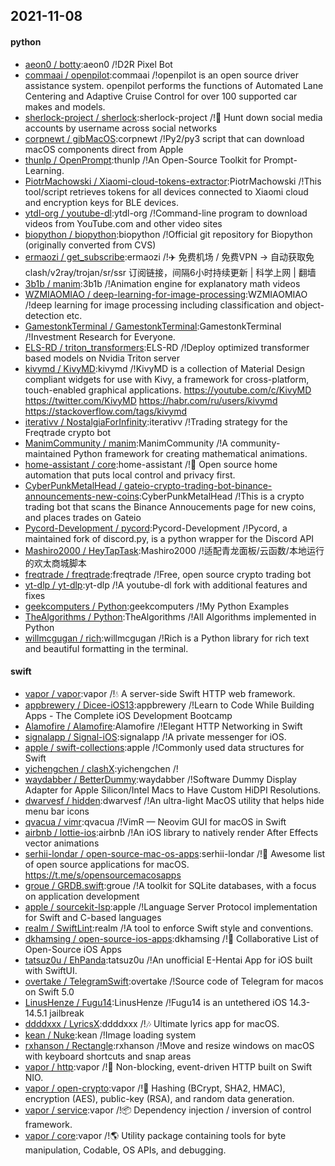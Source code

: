 ## 2021-11-08

#### python
* [aeon0 / botty](https://github.com/aeon0/botty):aeon0 /!D2R Pixel Bot
* [commaai / openpilot](https://github.com/commaai/openpilot):commaai /!openpilot is an open source driver assistance system. openpilot performs the functions of Automated Lane Centering and Adaptive Cruise Control for over 100 supported car makes and models.
* [sherlock-project / sherlock](https://github.com/sherlock-project/sherlock):sherlock-project /!🔎 Hunt down social media accounts by username across social networks
* [corpnewt / gibMacOS](https://github.com/corpnewt/gibMacOS):corpnewt /!Py2/py3 script that can download macOS components direct from Apple
* [thunlp / OpenPrompt](https://github.com/thunlp/OpenPrompt):thunlp /!An Open-Source Toolkit for Prompt-Learning.
* [PiotrMachowski / Xiaomi-cloud-tokens-extractor](https://github.com/PiotrMachowski/Xiaomi-cloud-tokens-extractor):PiotrMachowski /!This tool/script retrieves tokens for all devices connected to Xiaomi cloud and encryption keys for BLE devices.
* [ytdl-org / youtube-dl](https://github.com/ytdl-org/youtube-dl):ytdl-org /!Command-line program to download videos from YouTube.com and other video sites
* [biopython / biopython](https://github.com/biopython/biopython):biopython /!Official git repository for Biopython (originally converted from CVS)
* [ermaozi / get_subscribe](https://github.com/ermaozi/get_subscribe):ermaozi /!✈️ 免费机场 / 免费VPN -> 自动获取免 clash/v2ray/trojan/sr/ssr 订阅链接，间隔6小时持续更新 | 科学上网 | 翻墙
* [3b1b / manim](https://github.com/3b1b/manim):3b1b /!Animation engine for explanatory math videos
* [WZMIAOMIAO / deep-learning-for-image-processing](https://github.com/WZMIAOMIAO/deep-learning-for-image-processing):WZMIAOMIAO /!deep learning for image processing including classification and object-detection etc.
* [GamestonkTerminal / GamestonkTerminal](https://github.com/GamestonkTerminal/GamestonkTerminal):GamestonkTerminal /!Investment Research for Everyone.
* [ELS-RD / triton_transformers](https://github.com/ELS-RD/triton_transformers):ELS-RD /!Deploy optimized transformer based models on Nvidia Triton server
* [kivymd / KivyMD](https://github.com/kivymd/KivyMD):kivymd /!KivyMD is a collection of Material Design compliant widgets for use with Kivy, a framework for cross-platform, touch-enabled graphical applications. https://youtube.com/c/KivyMD https://twitter.com/KivyMD https://habr.com/ru/users/kivymd https://stackoverflow.com/tags/kivymd
* [iterativv / NostalgiaForInfinity](https://github.com/iterativv/NostalgiaForInfinity):iterativv /!Trading strategy for the Freqtrade crypto bot
* [ManimCommunity / manim](https://github.com/ManimCommunity/manim):ManimCommunity /!A community-maintained Python framework for creating mathematical animations.
* [home-assistant / core](https://github.com/home-assistant/core):home-assistant /!🏡 Open source home automation that puts local control and privacy first.
* [CyberPunkMetalHead / gateio-crypto-trading-bot-binance-announcements-new-coins](https://github.com/CyberPunkMetalHead/gateio-crypto-trading-bot-binance-announcements-new-coins):CyberPunkMetalHead /!This is a crypto trading bot that scans the Binance Annoucements page for new coins, and places trades on Gateio
* [Pycord-Development / pycord](https://github.com/Pycord-Development/pycord):Pycord-Development /!Pycord, a maintained fork of discord.py, is a python wrapper for the Discord API
* [Mashiro2000 / HeyTapTask](https://github.com/Mashiro2000/HeyTapTask):Mashiro2000 /!适配青龙面板/云函数/本地运行的欢太商城脚本
* [freqtrade / freqtrade](https://github.com/freqtrade/freqtrade):freqtrade /!Free, open source crypto trading bot
* [yt-dlp / yt-dlp](https://github.com/yt-dlp/yt-dlp):yt-dlp /!A youtube-dl fork with additional features and fixes
* [geekcomputers / Python](https://github.com/geekcomputers/Python):geekcomputers /!My Python Examples
* [TheAlgorithms / Python](https://github.com/TheAlgorithms/Python):TheAlgorithms /!All Algorithms implemented in Python
* [willmcgugan / rich](https://github.com/willmcgugan/rich):willmcgugan /!Rich is a Python library for rich text and beautiful formatting in the terminal.

#### swift
* [vapor / vapor](https://github.com/vapor/vapor):vapor /!💧 A server-side Swift HTTP web framework.
* [appbrewery / Dicee-iOS13](https://github.com/appbrewery/Dicee-iOS13):appbrewery /!Learn to Code While Building Apps - The Complete iOS Development Bootcamp
* [Alamofire / Alamofire](https://github.com/Alamofire/Alamofire):Alamofire /!Elegant HTTP Networking in Swift
* [signalapp / Signal-iOS](https://github.com/signalapp/Signal-iOS):signalapp /!A private messenger for iOS.
* [apple / swift-collections](https://github.com/apple/swift-collections):apple /!Commonly used data structures for Swift
* [yichengchen / clashX](https://github.com/yichengchen/clashX):yichengchen /!
* [waydabber / BetterDummy](https://github.com/waydabber/BetterDummy):waydabber /!Software Dummy Display Adapter for Apple Silicon/Intel Macs to Have Custom HiDPI Resolutions.
* [dwarvesf / hidden](https://github.com/dwarvesf/hidden):dwarvesf /!An ultra-light MacOS utility that helps hide menu bar icons
* [qvacua / vimr](https://github.com/qvacua/vimr):qvacua /!VimR — Neovim GUI for macOS in Swift
* [airbnb / lottie-ios](https://github.com/airbnb/lottie-ios):airbnb /!An iOS library to natively render After Effects vector animations
* [serhii-londar / open-source-mac-os-apps](https://github.com/serhii-londar/open-source-mac-os-apps):serhii-londar /!🚀 Awesome list of open source applications for macOS. https://t.me/s/opensourcemacosapps
* [groue / GRDB.swift](https://github.com/groue/GRDB.swift):groue /!A toolkit for SQLite databases, with a focus on application development
* [apple / sourcekit-lsp](https://github.com/apple/sourcekit-lsp):apple /!Language Server Protocol implementation for Swift and C-based languages
* [realm / SwiftLint](https://github.com/realm/SwiftLint):realm /!A tool to enforce Swift style and conventions.
* [dkhamsing / open-source-ios-apps](https://github.com/dkhamsing/open-source-ios-apps):dkhamsing /!📱 Collaborative List of Open-Source iOS Apps
* [tatsuz0u / EhPanda](https://github.com/tatsuz0u/EhPanda):tatsuz0u /!An unofficial E-Hentai App for iOS built with SwiftUI.
* [overtake / TelegramSwift](https://github.com/overtake/TelegramSwift):overtake /!Source code of Telegram for macos on Swift 5.0
* [LinusHenze / Fugu14](https://github.com/LinusHenze/Fugu14):LinusHenze /!Fugu14 is an untethered iOS 14.3-14.5.1 jailbreak
* [ddddxxx / LyricsX](https://github.com/ddddxxx/LyricsX):ddddxxx /!🎶 Ultimate lyrics app for macOS.
* [kean / Nuke](https://github.com/kean/Nuke):kean /!Image loading system
* [rxhanson / Rectangle](https://github.com/rxhanson/Rectangle):rxhanson /!Move and resize windows on macOS with keyboard shortcuts and snap areas
* [vapor / http](https://github.com/vapor/http):vapor /!🚀 Non-blocking, event-driven HTTP built on Swift NIO.
* [vapor / open-crypto](https://github.com/vapor/open-crypto):vapor /!🔑 Hashing (BCrypt, SHA2, HMAC), encryption (AES), public-key (RSA), and random data generation.
* [vapor / service](https://github.com/vapor/service):vapor /!📦 Dependency injection / inversion of control framework.
* [vapor / core](https://github.com/vapor/core):vapor /!🌎 Utility package containing tools for byte manipulation, Codable, OS APIs, and debugging.
